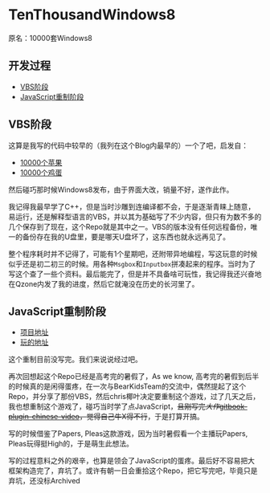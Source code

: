# TenThousandWindows8

原名：10000套Windows8

## 开发过程

* [VBS阶段](#VBS阶段)
* [JavaScript重制阶段](#JavaScript重制阶段)

## VBS阶段

这算是我写的代码中较早的（我列在这个Blog内最早的）一个了吧，启发自：

* [10000个苹果](http://tieba.baidu.com/p/2628820388)
* [10000个鸡蛋](http://tieba.baidu.com/p/3210081726)

然后碰巧那时候Windows8发布，由于界面大改，销量不好，遂作此作。

我记得我最早学了C++，但是当时沙雕到连编译都不会，于是逐渐青睐上随意，易运行，还是解释型语言的VBS，并以其为基础写了不少内容，但只有为数不多的几个保存到了现在，这个Repo就是其中之一。VBS的版本没有任何远程备份，唯一的备份存在我的U盘里，要是哪天U盘坏了，这东西也就永远再见了。

整个程序耗时并不记得了，可能有1个星期吧，还附带异地编程，写这玩意的时候似乎还是初二初三的时候。用各种`Msgbox`和`Inputbox`拼凑起来的程序。当时为了写这个查了一些个资料。最后能完了，但是并不具备啥可玩性，我记得我还兴奋地在Qzone内发了我的进度，然后它就淹没在历史的长河里了。

## JavaScript重制阶段

* [项目地址](https://github.com/yyc12345/TenThousandWindows8)
* [玩的地址](https://yyc12345.github.io/TenThousandWindows8/index.html)

这个重制目前没写完。我们来说说经过吧。

再次回想起这个Repo已经是高考完的暑假了，As we know, 高考完的暑假到后半的时候真的是闲得蛋疼，在一次与BearKidsTeam的交流中，偶然提起了这个Repo，并分享了那份VBS，然后chris椰叶决定要重制这个游戏，过了几天之后，我也想重制这个游戏了，碰巧当时学了点JavaScript，~~且刚写完*大作*[gitbook-plugin-chinese-video](./gitbook-plugin-chinese-video.md)，觉得自己牛X得不行~~，于是打算开搞。

写的时候借鉴了Papers, Pleas这款游戏，因为当时暑假看一个主播玩Papers, Pleas玩得挺High的，于是萌生此想法。

写的过程意料之外的艰辛，也算是领会了JavaScript的蛋疼。最后好不容易把大框架构造完了，弃坑了。或许有朝一日会重拾这个Repo，把它写完吧，毕竟只是弃坑，还没标Archived